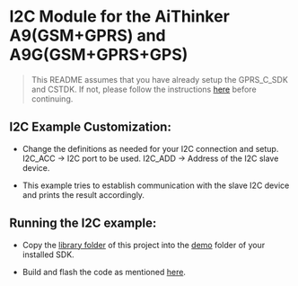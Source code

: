 # I2C Module for the AiThinker A9(GSM+GPRS) and A9G(GSM+GPRS+GPS)

  > This README assumes that you have already setup the GPRS_C_SDK and CSTDK. If not, please follow the instructions [here](./README.md) before continuing.


## I2C Example Customization:

- Change the definitions as needed for your I2C connection and setup. I2C_ACC -> I2C port to be used. I2C_ADD -> Address of the I2C slave device.

- This example tries to establish communication with the slave I2C device and prints the result accordingly.


## Running the I2C example:

- Copy the [library folder](./a9_gpio_lib) of this project into the [demo](https://github.com/Ai-Thinker-Open/GPRS_C_SDK/tree/master/demo) folder of your installed SDK.

- Build and flash the code as mentioned [here](./README.md).
